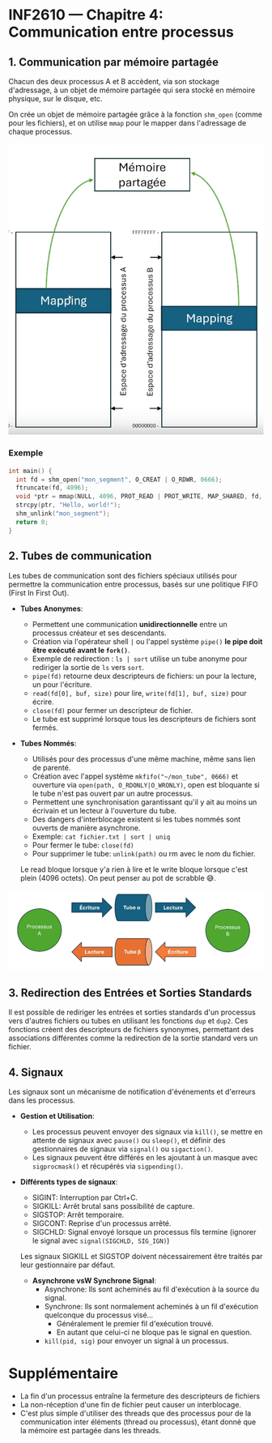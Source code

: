 # INF2610 — Chapitre 4: Communication entre processus

## 1. Communication par mémoire partagée

Chacun des deux processus A et B accèdent, via son stockage d'adressage, à un objet de mémoire partagée qui sera stocké en mémoire physique, sur le disque, etc.

On crée un objet de mémoire partagée grâce à la fonction `shm_open` (comme pour les fichiers), et on utilise `mmap` pour le mapper dans l'adressage de chaque processus.

![alt text](image-1.png)

### Exemple

```c
int main() {
  int fd = shm_open("mon_segment", O_CREAT | O_RDWR, 0666);
  ftruncate(fd, 4096);
  void *ptr = mmap(NULL, 4096, PROT_READ | PROT_WRITE, MAP_SHARED, fd, 0);
  strcpy(ptr, "Hello, world!");
  shm_unlink("mon_segment");
  return 0;
}
```

## 2. Tubes de communication

Les tubes de communication sont des fichiers spéciaux utilisés pour permettre la communication entre processus, basés sur une politique FIFO (First In First Out).

- **Tubes Anonymes**:

  - Permettent une communication **unidirectionnelle** entre un processus créateur et ses descendants.
  - Création via l'opérateur shell `|` ou l'appel système `pipe()` **le pipe doit être exécuté avant le `fork()`**.
  - Exemple de redirection : `ls | sort` utilise un tube anonyme pour rediriger la sortie de `ls` vers `sort`.
  - `pipe(fd)` retourne deux descripteurs de fichiers: un pour la lecture, un pour l'écriture.
  - `read(fd[0], buf, size)` pour lire, `write(fd[1], buf, size)` pour écrire.
  - `close(fd)` pour fermer un descripteur de fichier.
  - Le tube est supprimé lorsque tous les descripteurs de fichiers sont fermés.

- **Tubes Nommés**:

  - Utilisés pour des processus d'une même machine, même sans lien de parenté.
  - Création avec l'appel système `mkfifo("~/mon_tube", 0666)` et ouverture via `open(path, O_RDONLY|O_WRONLY)`, open est bloquante si le tube n'est pas ouvert par un autre processus.
  - Permettent une synchronisation garantissant qu'il y ait au moins un écrivain et un lecteur à l'ouverture du tube.
  - Des dangers d'interblocage existent si les tubes nommés sont ouverts de manière asynchrone.
  - Exemple: `cat fichier.txt | sort | uniq`
  - Pour fermer le tube: `close(fd)`
  - Pour supprimer le tube: `unlink(path)` ou rm avec le nom du fichier.

  Le read bloque lorsque y'a rien à lire et le write bloque lorsque c'est plein (4096 octets). On peut penser au pot de scrabble 😅.

![alt text](image-2.png)

## 3. Redirection des Entrées et Sorties Standards

Il est possible de rediriger les entrées et sorties standards d'un processus vers d'autres fichiers ou tubes en utilisant les fonctions `dup` et `dup2`. Ces fonctions créent des descripteurs de fichiers synonymes, permettant des associations différentes comme la redirection de la sortie standard vers un fichier.

## 4. Signaux

Les signaux sont un mécanisme de notification d'événements et d'erreurs dans les processus.

- **Gestion et Utilisation**:
  - Les processus peuvent envoyer des signaux via `kill()`, se mettre en attente de signaux avec `pause()` ou `sleep()`, et définir des gestionnaires de signaux via `signal()` ou `sigaction()`.
  - Les signaux peuvent être différés en les ajoutant à un masque avec `sigprocmask()` et récupérés via `sigpending()`.
- **Différents types de signaux**:

  - SIGINT: Interruption par Ctrl+C.
  - SIGKILL: Arrêt brutal sans possibilité de capture.
  - SIGSTOP: Arrêt temporaire.
  - SIGCONT: Reprise d'un processus arrêté.
  - SIGCHLD: Signal envoyé lorsque un processus fils termine (ignorer le signal avec `signal(SIGCHLD, SIG_IGN)`)

  Les signaux SIGKILL et SIGSTOP doivent nécessairement être traités par leur gestionnaire par défaut.

  - **Asynchrone vsW Synchrone Signal**:
    - Asynchrone: Ils sont acheminés au fil d'exécution à la source du signal.
    - Synchrone: Ils sont normalement acheminés à un fil d'exécution quelconque du processus visé...
      - Généralement le premier fil d'exécution trouvé.
      - En autant que celui-ci ne bloque pas le signal en question.
    - `kill(pid, sig)` pour envoyer un signal à un processus.

# Supplémentaire

- La fin d'un processus entraîne la fermeture des descripteurs de fichiers
- La non-réception d'une fin de fichier peut causer un interblocage.
- C'est plus simple d'utiliser des threads que des processus pour de la communication inter éléments (thread ou processus), étant donné que la mémoire est partagée dans les threads.
